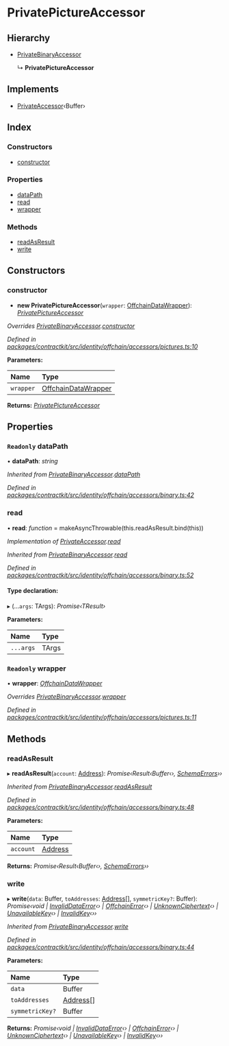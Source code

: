 # PrivatePictureAccessor

## Hierarchy

* [PrivateBinaryAccessor](_identity_offchain_accessors_binary_.privatebinaryaccessor.md)

  ↳ **PrivatePictureAccessor**

## Implements

* [PrivateAccessor](../interfaces/_identity_offchain_accessors_interfaces_.privateaccessor.md)‹Buffer›

## Index

### Constructors

* [constructor](_identity_offchain_accessors_pictures_.privatepictureaccessor.md#constructor)

### Properties

* [dataPath](_identity_offchain_accessors_pictures_.privatepictureaccessor.md#readonly-datapath)
* [read](_identity_offchain_accessors_pictures_.privatepictureaccessor.md#read)
* [wrapper](_identity_offchain_accessors_pictures_.privatepictureaccessor.md#readonly-wrapper)

### Methods

* [readAsResult](_identity_offchain_accessors_pictures_.privatepictureaccessor.md#readasresult)
* [write](_identity_offchain_accessors_pictures_.privatepictureaccessor.md#write)

## Constructors

### constructor

+ **new PrivatePictureAccessor**\(`wrapper`: [OffchainDataWrapper](_identity_offchain_data_wrapper_.offchaindatawrapper.md)\): [_PrivatePictureAccessor_](_identity_offchain_accessors_pictures_.privatepictureaccessor.md)

_Overrides_ [_PrivateBinaryAccessor_](_identity_offchain_accessors_binary_.privatebinaryaccessor.md)_._[_constructor_](_identity_offchain_accessors_binary_.privatebinaryaccessor.md#constructor)

_Defined in_ [_packages/contractkit/src/identity/offchain/accessors/pictures.ts:10_](https://github.com/celo-org/celo-monorepo/blob/master/packages/contractkit/src/identity/offchain/accessors/pictures.ts#L10)

**Parameters:**

| Name | Type |
| :--- | :--- |
| `wrapper` | [OffchainDataWrapper](_identity_offchain_data_wrapper_.offchaindatawrapper.md) |

**Returns:** [_PrivatePictureAccessor_](_identity_offchain_accessors_pictures_.privatepictureaccessor.md)

## Properties

### `Readonly` dataPath

• **dataPath**: _string_

_Inherited from_ [_PrivateBinaryAccessor_](_identity_offchain_accessors_binary_.privatebinaryaccessor.md)_._[_dataPath_](_identity_offchain_accessors_binary_.privatebinaryaccessor.md#readonly-datapath)

_Defined in_ [_packages/contractkit/src/identity/offchain/accessors/binary.ts:42_](https://github.com/celo-org/celo-monorepo/blob/master/packages/contractkit/src/identity/offchain/accessors/binary.ts#L42)

### read

• **read**: _function_ = makeAsyncThrowable\(this.readAsResult.bind\(this\)\)

_Implementation of_ [_PrivateAccessor_](../interfaces/_identity_offchain_accessors_interfaces_.privateaccessor.md)_._[_read_](../interfaces/_identity_offchain_accessors_interfaces_.privateaccessor.md#read)

_Inherited from_ [_PrivateBinaryAccessor_](_identity_offchain_accessors_binary_.privatebinaryaccessor.md)_._[_read_](_identity_offchain_accessors_binary_.privatebinaryaccessor.md#read)

_Defined in_ [_packages/contractkit/src/identity/offchain/accessors/binary.ts:52_](https://github.com/celo-org/celo-monorepo/blob/master/packages/contractkit/src/identity/offchain/accessors/binary.ts#L52)

#### Type declaration:

▸ \(...`args`: TArgs\): _Promise‹TResult›_

**Parameters:**

| Name | Type |
| :--- | :--- |
| `...args` | TArgs |

### `Readonly` wrapper

• **wrapper**: [_OffchainDataWrapper_](_identity_offchain_data_wrapper_.offchaindatawrapper.md)

_Overrides_ [_PrivateBinaryAccessor_](_identity_offchain_accessors_binary_.privatebinaryaccessor.md)_._[_wrapper_](_identity_offchain_accessors_binary_.privatebinaryaccessor.md#readonly-wrapper)

_Defined in_ [_packages/contractkit/src/identity/offchain/accessors/pictures.ts:11_](https://github.com/celo-org/celo-monorepo/blob/master/packages/contractkit/src/identity/offchain/accessors/pictures.ts#L11)

## Methods

### readAsResult

▸ **readAsResult**\(`account`: [Address](../modules/_base_.md#address)\): _Promise‹Result‹Buffer‹›,_ [_SchemaErrors_](../modules/_identity_offchain_accessors_errors_.md#schemaerrors)_››_

_Inherited from_ [_PrivateBinaryAccessor_](_identity_offchain_accessors_binary_.privatebinaryaccessor.md)_._[_readAsResult_](_identity_offchain_accessors_binary_.privatebinaryaccessor.md#readasresult)

_Defined in_ [_packages/contractkit/src/identity/offchain/accessors/binary.ts:48_](https://github.com/celo-org/celo-monorepo/blob/master/packages/contractkit/src/identity/offchain/accessors/binary.ts#L48)

**Parameters:**

| Name | Type |
| :--- | :--- |
| `account` | [Address](../modules/_base_.md#address) |

**Returns:** _Promise‹Result‹Buffer‹›,_ [_SchemaErrors_](../modules/_identity_offchain_accessors_errors_.md#schemaerrors)_››_

### write

▸ **write**\(`data`: Buffer, `toAddresses`: [Address](../modules/_base_.md#address)\[\], `symmetricKey?`: Buffer\): _Promise‹void \|_ [_InvalidDataError_](_identity_offchain_accessors_errors_.invaliddataerror.md)_‹› \|_ [_OffchainError_](_identity_offchain_accessors_errors_.offchainerror.md)_‹› \|_ [_UnknownCiphertext_](_identity_offchain_accessors_errors_.unknownciphertext.md)_‹› \|_ [_UnavailableKey_](_identity_offchain_accessors_errors_.unavailablekey.md)_‹› \|_ [_InvalidKey_](_identity_offchain_accessors_errors_.invalidkey.md)_‹››_

_Inherited from_ [_PrivateBinaryAccessor_](_identity_offchain_accessors_binary_.privatebinaryaccessor.md)_._[_write_](_identity_offchain_accessors_binary_.privatebinaryaccessor.md#write)

_Defined in_ [_packages/contractkit/src/identity/offchain/accessors/binary.ts:44_](https://github.com/celo-org/celo-monorepo/blob/master/packages/contractkit/src/identity/offchain/accessors/binary.ts#L44)

**Parameters:**

| Name | Type |
| :--- | :--- |
| `data` | Buffer |
| `toAddresses` | [Address](../modules/_base_.md#address)\[\] |
| `symmetricKey?` | Buffer |

**Returns:** _Promise‹void \|_ [_InvalidDataError_](_identity_offchain_accessors_errors_.invaliddataerror.md)_‹› \|_ [_OffchainError_](_identity_offchain_accessors_errors_.offchainerror.md)_‹› \|_ [_UnknownCiphertext_](_identity_offchain_accessors_errors_.unknownciphertext.md)_‹› \|_ [_UnavailableKey_](_identity_offchain_accessors_errors_.unavailablekey.md)_‹› \|_ [_InvalidKey_](_identity_offchain_accessors_errors_.invalidkey.md)_‹››_

